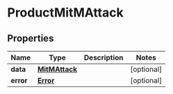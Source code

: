

# ProductMitMAttack


## Properties

| Name | Type | Description | Notes |
|------------ | ------------- | ------------- | -------------|
|**data** | [**MitMAttack**](MitMAttack.md) |  |  [optional] |
|**error** | [**Error**](Error.md) |  |  [optional] |



